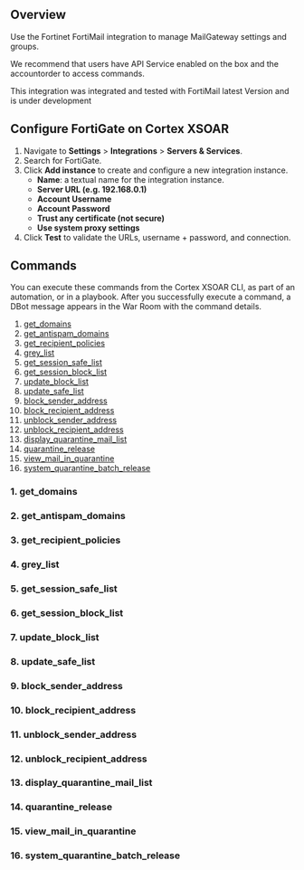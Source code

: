 <!-- HTML_DOC -->
<h2>Overview</h2>
<p>Use the Fortinet FortiMail integration to manage MailGateway settings and groups.</p>
<p>We recommend that users have API Service enabled on the box and the accountorder to access commands.</p>
<p>This integration was integrated and tested with FortiMail latest Version and is under development</p>
<h2>Configure FortiGate on Cortex XSOAR</h2>
<ol>
<li>Navigate to <strong>Settings</strong> &gt; <strong>Integrations</strong> &gt; <strong>Servers &amp; Services</strong>.</li>
<li>Search for FortiGate.</li>
<li>Click <strong>Add instance</strong> to create and configure a new integration instance.<br>
<ul>
<li>
<strong>Name</strong>: a textual name for the integration instance.</li>
<li><strong>Server URL (e.g. 192.168.0.1)</strong></li>
<li><strong>Account Username</strong></li>
<li><strong>Account Password</strong></li>
<li><strong>Trust any certificate (not secure)</strong></li>
<li><strong>Use system proxy settings</strong></li>
</ul>
</li>
<li>Click <strong>Test</strong> to validate the URLs, username + password, and connection.</li>
</ol>
<h2>Commands</h2>
<p>You can execute these commands from the Cortex XSOAR CLI, as part of an automation, or in a playbook. After you successfully execute a command, a DBot message appears in the War Room with the command details.</p>
<ol>
<li><a href="#h_90934042941543315010414">get_domains</a></li>
<li><a href="#h_251291621171543315015519">get_antispam_domains</a></li>
<li><a href="#h_2511153492291543315020336">get_recipient_policies</a></li>
<li><a href="#h_549888813401543315025030">grey_list</a></li>
<li><a href="#h_2658967384501543315029859">get_session_safe_list</a></li>
<li><a href="#h_4649504885591543315036188">get_session_block_list</a></li>
<li><a href="#h_6602236946671543315041059">update_block_list</a></li>
<li><a href="#h_8412979427741543315053679">update_safe_list</a></li>
<li><a href="#h_1422688068801543315066050">block_sender_address</a></li>
<li><a href="#h_4085733299851543315074230">block_recipient_address</a></li>
<li><a href="#h_24259910811861543315086356">unblock_sender_address</a></li>
<li><a href="#h_2455845312891543315091313">unblock_recipient_address</a></li>
<li><a href="#h_71275394613911543315098969">display_quarantine_mail_list</a></li>
<li><a href="#h_90703567814921543315103725">quarantine_release</a></li>
<li><a href="#h_57698000216851543315108111">view_mail_in_quarantine</a></li>
<li><a href="#h_57698000216851543315108144">system_quarantine_batch_release</a></li>
</ol>
<h3 id="h_90934042941543315010414">1. get_domains</h3>
<h3 id="h_251291621171543315015519">2. get_antispam_domains</h3>
<h3 id="h_2511153492291543315020336">3. get_recipient_policies</h3>
<h3 id="h_549888813401543315025030">4. grey_list</h3>
<h3 id="h_2658967384501543315029859">5. get_session_safe_list</h3>
<h3 id="h_4649504885591543315036188">6. get_session_block_list</h3>
<h3 id="h_6602236946671543315041059">7. update_block_list</h3>
<h3 id="h_8412979427741543315053679">8. update_safe_list</h3>
<h3 id="h_1422688068801543315066050">9. block_sender_address</h3>
<h3 id="h_4085733299851543315074230">10. block_recipient_address</h3>
<h3 id="h_24259910811861543315086356">11. unblock_sender_address</h3>
<h3 id="h_2455845312891543315091313">12. unblock_recipient_address</h3>
<h3 id="h_71275394613911543315098969">13. display_quarantine_mail_list</h3>
<h3 id="h_90703567814921543315103725">14. quarantine_release</h3>
<h3 id="h_57698000216851543315108111">15. view_mail_in_quarantine</h3>
<h3 id="#h_57698000216851543315108144">16. system_quarantine_batch_release</h3>
